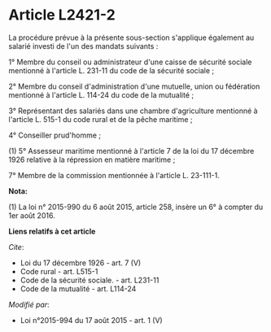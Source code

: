 # Article L2421-2

La procédure prévue à la présente sous-section s'applique également au salarié investi de l'un des mandats suivants : 

1° Membre du conseil ou administrateur d'une caisse de sécurité sociale mentionné à l'article L. 231-11 du code de la
sécurité sociale ; 

2° Membre du conseil d'administration d'une mutuelle, union ou fédération mentionné à l'article L. 114-24 du code de la
mutualité ; 

3° Représentant des salariés dans une chambre d'agriculture mentionné à l'article L. 515-1 du code rural et de la pêche
maritime ; 

4° Conseiller prud'homme ; 

(1) 5° Assesseur maritime mentionné à l'article 7 de la loi du 17 décembre 1926 relative à la répression en matière
maritime ; 

7° Membre de la commission mentionnée à l'article L. 23-111-1.

**Nota:**

(1) La loi n° 2015-990 du 6 août 2015, article 258, insère un 6° à compter du 1er août 2016.

**Liens relatifs à cet article**

_Cite_:

  - Loi du 17 décembre 1926 - art. 7 (V)
  - Code rural - art. L515-1
  - Code de la sécurité sociale. - art. L231-11
  - Code de la mutualité - art. L114-24

_Modifié par_:

  - Loi n°2015-994 du 17 août 2015 - art. 1 (V)
